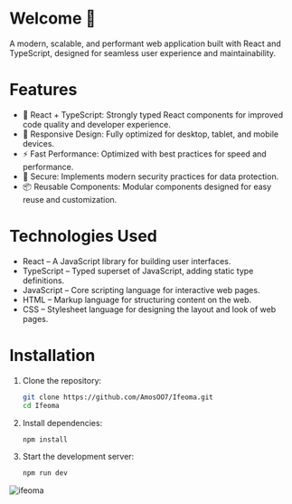 # Welcome 👋

A modern, scalable, and performant web application built with React and TypeScript, designed for seamless user experience and maintainability.

# Features
- 🌟 React + TypeScript: Strongly typed React components for improved code quality and developer experience.
- 📱 Responsive Design: Fully optimized for desktop, tablet, and mobile devices.
- ⚡ Fast Performance: Optimized with best practices for speed and performance.
- 🔐 Secure: Implements modern security practices for data protection.
- 📦 Reusable Components: Modular components designed for easy reuse and customization.

# Technologies Used
- React – A JavaScript library for building user interfaces.
- TypeScript – Typed superset of JavaScript, adding static type definitions.
- JavaScript – Core scripting language for interactive web pages.
- HTML – Markup language for structuring content on the web.
- CSS – Stylesheet language for designing the layout and look of web pages.

# Installation
1. Clone the repository:
   ```bash
   git clone https://github.com/AmosOO7/Ifeoma.git
   cd Ifeoma
   ```
2. Install dependencies:
   ```bash
   npm install
   ```
3. Start the development server:
   ```bash
   npm run dev
   ```


![ifeoma](https://github.com/user-attachments/assets/d6f8f46a-9fcb-44ab-8eaf-d9fb7a86cd33)
